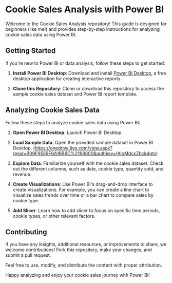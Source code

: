# Cookie Sales Analysis with Power BI

Welcome to the Cookie Sales Analysis repository! This guide is designed for beginners (like me!) and provides step-by-step instructions for analyzing cookie sales data using Power BI.

## Getting Started

If you're new to Power BI or data analysis, follow these steps to get started:

1. **Install Power BI Desktop**: Download and install [Power BI Desktop](https://powerbi.microsoft.com/desktop/), a free desktop application for creating interactive reports.

2. **Clone this Repository**: Clone or download this repository to access the sample cookie sales dataset and Power BI report template.

## Analyzing Cookie Sales Data

Follow these steps to analyze cookie sales data using Power BI:

1. **Open Power BI Desktop**: Launch Power BI Desktop.

2. **Load Sample Data**: Open the provided sample dataset in Power BI Desktop.
   (https://onedrive.live.com/view.aspx?resid=B09F9559F6A16B6C%2168800&authkey=!AIoMdcxZbck4gto)

4. **Explore Data**: Familiarize yourself with the cookie sales dataset. Check out the different columns, such as date, cookie type, quantity sold, and revenue.

5. **Create Visualizations**: Use Power BI's drag-and-drop interface to create visualizations. For example, you can create a line chart to visualize sales trends over time or a bar chart to compare sales by cookie type.

6. **Add Slicer**: Learn how to add slicer to focus on specific time periods, cookie types, or other relevant factors.

## Contributing

If you have any insights, additional resources, or improvements to share, we welcome contributions! Fork this repository, make your changes, and submit a pull request.

Feel free to use, modify, and distribute the content with proper attribution.

Happy analyzing and enjoy your cookie sales journey with Power BI!
